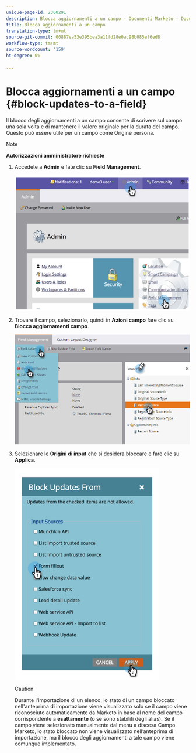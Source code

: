 ```yaml
---
unique-page-id: 2360291
description: Blocca aggiornamenti a un campo - Documenti Marketo - Documentazione prodotto
title: Blocca aggiornamenti a un campo
translation-type: tm+mt
source-git-commit: 00887ea53e395bea3a11fd28e0ac98b085ef6ed8
workflow-type: tm+mt
source-wordcount: '159'
ht-degree: 0%

---
```



# Blocca aggiornamenti a un campo {#block-updates-to-a-field}

Il blocco degli aggiornamenti a un campo consente di scrivere sul campo una sola volta e di mantenere il valore originale per la durata del campo. Questo può essere utile per un campo come Origine persona.

>[!NOTE]
>
>**Autorizzazioni amministratore richieste**

1. Accedete a **Admin** e fate clic su **Field Management**.

   ![](assets/image2014-9-24-13-3a54-3a40.png)

1. Trovare il campo, selezionarlo, quindi in **Azioni campo** fare clic su **Blocca aggiornamenti campo**.

   ![](assets/two-1.png)

1. Selezionare le **Origini di input** che si desidera bloccare e fare clic su **Applica**.

   ![](assets/image2014-9-24-13-3a55-3a16.png)

   >[!CAUTION]
   >
   >Durante l&#39;importazione di un elenco, lo stato di un campo bloccato nell&#39;anteprima di importazione viene visualizzato solo se il campo viene riconosciuto automaticamente da Marketo in base al nome del campo corrispondente a **esattamente** (o se sono stabiliti degli alias). Se il campo viene selezionato manualmente dal menu a discesa Campo Marketo, lo stato bloccato non viene visualizzato nell’anteprima di importazione, ma il blocco degli aggiornamenti a tale campo viene comunque implementato.

